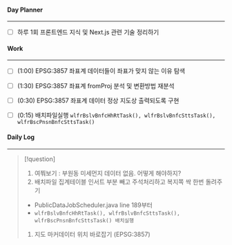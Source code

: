 
#### Day Planner
---
- [ ] 하루 1회 프론트엔드 지식 및 Next.js 관련 기술 정리하기


#### Work
---
- [ ] (1:00) EPSG:3857 좌표계 데이터들이 좌표가 맞지 않는 이유 탐색
- [ ] (1:30) EPSG:3857 좌표계 fromProj 분석 및 변환방법 재분석
- [ ] (0:30) EPSG:3857 좌표계 데이터 정상 지도상 출력되도록 구현
- [ ] (0:15) 배치파일실행 `wlfrBslvBnfcHhRtTask(), wlfrBslvBnfcSttsTask(), wlfrBscPnsnBnfcSttsTask()`


#### Daily Log
---
> [!question]
> 1. 여쭤보기 : 부원동 미세먼지 데이터 없음. 어떻게 해야하지?
> 2. 배치파일 집계테이블 인서트 부분 빼고 주석처리하고 복지쪽 싹 한번 돌려주기
> 	- PublicDataJobScheduler.java line 189부터
> 	- `wlfrBslvBnfcHhRtTask(), wlfrBslvBnfcSttsTask(), wlfrBscPnsnBnfcSttsTask() 배치실행`
> 1. 지도 마커데이터 위치 바로잡기 (EPSG:3857)





